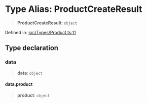 # Type Alias: ProductCreateResult

> **ProductCreateResult**: `object`

Defined in: [src/Types/Product.ts:11](https://github.com/Fokusdotid/Baileys/blob/86ad0f8078178c8586062ad3364a59e068f4b3b2/src/Types/Product.ts#L11)

## Type declaration

### data

> **data**: `object`

#### data.product

> **product**: `object`
